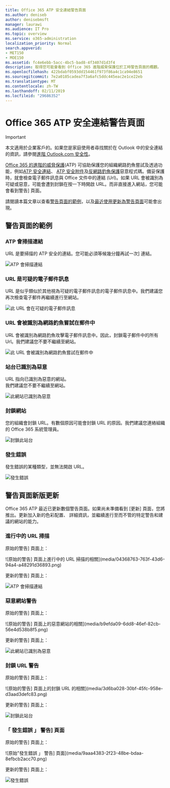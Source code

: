 ```yaml
---
title: Office 365 ATP 安全連結警告頁面
ms.author: deniseb
author: denisebmsft
manager: laurawi
ms.audience: IT Pro
ms.topic: overview
ms.service: o365-administration
localization_priority: Normal
search.appverid:
- MET150
- MOE150
ms.assetid: fc4e6ebb-5acc-4bc5-bad8-4f3407d1d3f4
description: 取得您可能會看到 Office 365 進階威脅保護位於工時警告頁面的概觀。
ms.openlocfilehash: 422bdabf0593dd154461f973f86a4c1ca94e8651
ms.sourcegitcommit: 7e2a0185cadea7f3a6afc5ddc445eac2e1ce22eb
ms.translationtype: MT
ms.contentlocale: zh-TW
ms.lasthandoff: 02/11/2019
ms.locfileid: "29686352"
---
```

# <a name="office-365-atp-safe-links-warning-pages"></a>Office 365 ATP 安全連結警告頁面

> [!IMPORTANT]
> 本文適用於企業客戶的。如果您是家庭使用者尋找關於在 Outlook 中的安全連結的資訊，請參閱[進階 Outlook.com 安全性](https://support.office.com/article/advanced-outlook-com-security-for-office-365-subscribers-882d2243-eab9-4545-a58a-b36fee4a46e2)。

[Office 365 的進階的威脅保護](office-365-atp.md)(ATP) 可協助保護您的組織網路釣魚嘗試及透過功能，例如[ATP 安全連結](atp-safe-links.md)、 [ATP 安全附件](atp-safe-attachments.md)及[反網路釣魚保護](anti-phishing-protection.md)惡意程式碼。備妥保護時，就會檢查電子郵件訊息與 Office 文件中的連結 (Url)。如果 URL 會被識別為可疑或惡意，可能會遭到封鎖在按一下時開啟 URL。而非直接進入網站，您可能會看到警告] 頁面。 
  
請閱讀本篇文章以查看[警告頁面的範例](atp-safe-links-warning-pages.md#examples)，以及[最近使用更新為警告頁面](atp-safe-links-warning-pages.md#updates)可能會出現。
  
## <a name="examples-of-warning-pages"></a>警告頁面的範例

### <a name="atp-is-scanning-the-link"></a>ATP 會掃描連結

URL 是要掃描的 ATP 安全的連結。您可能必須等候幾分鐘再試一次] 連結。

![ATP 會掃描連結](media/ee8dd5ed-6b91-4248-b054-12b719e8d0ed.png)

### <a name="a-url-is-in-a-suspicious-email-message"></a>URL 是可疑的電子郵件訊息

URL 是似乎類似於其他視為可疑的電子郵件訊息的電子郵件訊息中。我們建議您再次檢查電子郵件再繼續進行至網站。

![此 URL 會在可疑的電子郵件訊息](media/33f57923-23e3-4b0f-838b-6ad589ba897b.png)

### <a name="a-url-is-in-a-message-identified-as-a-phishing-attempt"></a>URL 會被識別為網路釣魚嘗試在郵件中

URL 會被識別為網路釣魚攻擊電子郵件訊息中。因此，封鎖電子郵件中的所有 Url。我們建議您不要不繼續至網站。

![此 URL 會被識別為網路釣魚嘗試在郵件中](media/6e544a28-0604-4821-aba6-d5a57bb917e5.png)

### <a name="a-site-has-been-identified-as-malicious"></a>站台已識別為惡意

URL 指向已識別為惡意的網站。  <br/> 我們建議您不要不繼續至網站。

![此網站已識別為惡意](media/058883c8-23f0-4672-9c1c-66b084796177.png)

### <a name="a-site-is-blocked"></a>封鎖網站

您的組織會封鎖 URL。有數個原因可能會封鎖 URL 的原因。我們建議您連絡組織的 Office 365 系統管理員。

![封鎖此站台](media/6b4bda2d-a1e6-419e-8b10-588e83c3af3f.png)

### <a name="an-error-has-occurred"></a>發生錯誤

發生錯誤的某種類型，並無法開啟 URL。

![發生錯誤](media/2f7465a4-1cf4-4c1c-b7d4-3c07e4b795b4.png)

## <a name="recent-updates-to-warning-pages"></a>警告頁面新版更新

Office 365 ATP 最近已更新數個警告頁面。如果尚未準備看到 [更新] 頁面，您將推出。更新加入新的色彩配置、 詳細資訊，並繼續進行至而不管的特定警告和建議的網站的能力。

### <a name="url-scan-in-progress"></a>進行中的 URL 掃描

原始的警告] 頁面上：

![原始的警告] 頁面上進行中的 URL 掃描的相關](media/04368763-763f-43d6-94a4-a48291d36893.png)

更新的警告] 頁面上：

![ATP 會掃描連結](media/ee8dd5ed-6b91-4248-b054-12b719e8d0ed.png)

### <a name="malicious-site-warning"></a>惡意網站警告

原始的警告] 頁面上：

![原始的警告] 頁面上的惡意網站的相關](media/b9efda09-6dd8-46ef-82cb-56e4d538b8f5.png)

更新的警告] 頁面上：

![此網站已識別為惡意](media/058883c8-23f0-4672-9c1c-66b084796177.png)

### <a name="blocked-url-warning"></a>封鎖 URL 警告

原始的警告] 頁面上：

![原始的警告] 頁面上的封鎖 URL 的相關](media/3d6ba028-30bf-45fc-958e-d3aad3defc83.png)

更新的警告] 頁面上：

![封鎖此站台](media/6b4bda2d-a1e6-419e-8b10-588e83c3af3f.png)

### <a name="error-occurred-warning-page"></a>「 發生錯誤 」 警告] 頁面

原始的警告] 頁面上：

![原始"發生錯誤 」 警告] 頁面](media/9aaa4383-2f23-48be-bdaa-8efbcb2acc70.png)

更新的警告] 頁面上：

![發生錯誤](media/2f7465a4-1cf4-4c1c-b7d4-3c07e4b795b4.png)
   
